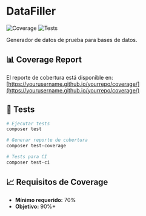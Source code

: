 # DataFiller

![Coverage](https://yourusername.github.io/yourrepo/coverage/badge.svg)
![Tests](https://github.com/yourusername/yourrepo/workflows/Coverage%20Report/badge.svg)

Generador de datos de prueba para bases de datos.

## 📊 Coverage Report

El reporte de cobertura está disponible en: [https://yourusername.github.io/yourrepo/coverage/](https://yourusername.github.io/yourrepo/coverage/)

## 🧪 Tests

```bash
# Ejecutar tests
composer test

# Generar reporte de cobertura
composer test-coverage

# Tests para CI
composer test-ci
```

## 📈 Requisitos de Coverage

- **Mínimo requerido:** 70%
- **Objetivo:** 90%+